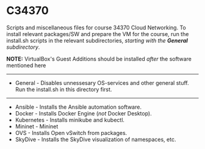 # C34370
Scripts and miscellaneous files for course 34370 Cloud Networking. To install relevant packages/SW and prepare the VM for the course, run the install.sh scripts in the relevant subdirectories, *starting with the **General** subdirectory*.

**NOTE:** VirtualBox's Guest Additions should be installed *after* the software mentioned here

---
* General - Disables unnessesary OS-services and other general stuff. Run the install.sh in this directory first.
---
* Ansible - Installs the Ansible automation software.
* Docker - Installs Docker Engine (*not* Docker Desktop).
* Kubernetes - Installs minikube and kubectl.
* Mininet - Mininet
* OVS - Installs Open vSwitch from packages.
* SkyDive - Installs the SkyDive visualization of namespaces, etc.

